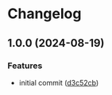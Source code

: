 # Changelog

## 1.0.0 (2024-08-19)


### Features

* initial commit ([d3c52cb](https://github.com/Qeteshpony/AudioSwitch/commit/d3c52cb936feac413439092e50b9f1e02347a7c6))
